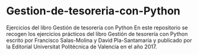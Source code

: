 # Gestion-de-tesoreria-con-Python
Ejercicios del libro Gestión de tesorería con Python
En este repositorio se recogen los ejercicios prácticos del libro Gestión de tesorería con Python escrito por Francisco Salas-Molina y David Pla-Santamaría y publicado por la Editorial Universitat Politécnica de Valencia en el año 2017.
